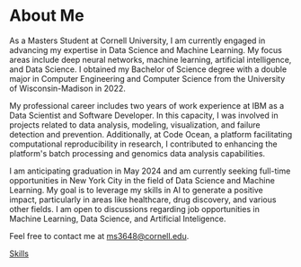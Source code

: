# About Me

As a Masters Student at Cornell University, I am currently engaged in advancing my expertise in Data Science and Machine Learning. My focus areas include deep neural networks, machine learning, artificial intelligence, and Data Science. I obtained my Bachelor of Science degree with a double major in Computer Engineering and Computer Science from the University of Wisconsin-Madison in 2022.

My professional career includes two years of work experience at IBM as a Data Scientist and Software Developer. In this capacity, I was involved in projects related to data analysis, modeling, visualization, and failure detection and prevention. Additionally, at Code Ocean, a platform facilitating computational reproducibility in research, I contributed to enhancing the platform's batch processing and genomics data analysis capabilities.

I am anticipating graduation in May 2024 and am currently seeking full-time opportunities in New York City in the field of Data Science and Machine Learning. My goal is to leverage my skills in AI to generate a positive impact, particularly in areas like healthcare, drug discovery, and various other fields. I am open to discussions regarding job opportunities in Machine Learning, Data Science, and Artificial Inteligence.

Feel free to contact me at ms3648@cornell.edu.

[Skills](content.html#skills)
